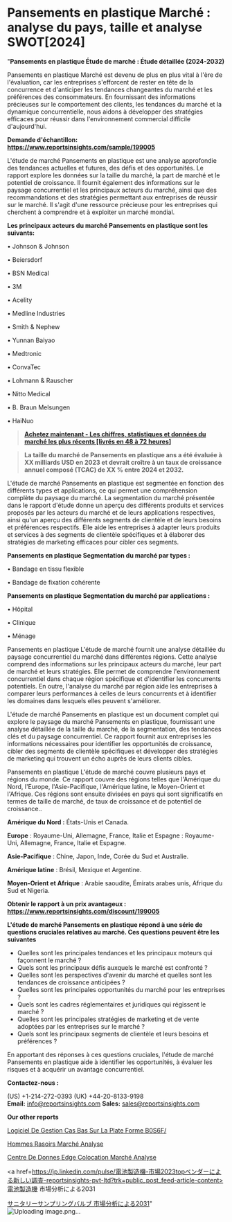 # Pansements en plastique Marché : analyse du pays, taille et analyse SWOT[2024]

"<strong>Pansements en plastique Étude de marché : Étude détaillée (2024-2032)</strong>

Pansements en plastique Marché est devenu de plus en plus vital à l'ère de l'évaluation, car les entreprises s'efforcent de rester en tête de la concurrence et d'anticiper les tendances changeantes du marché et les préférences des consommateurs. En fournissant des informations précieuses sur le comportement des clients, les tendances du marché et la dynamique concurrentielle, nous aidons à développer des stratégies efficaces pour réussir dans l'environnement commercial difficile d'aujourd'hui.

<strong>Demande d'échantillon: <a href=https://www.reportsinsights.com/sample/199005>https://www.reportsinsights.com/sample/199005</a></strong>

L'étude de marché Pansements en plastique est une analyse approfondie des tendances actuelles et futures, des défis et des opportunités. Le rapport explore les données sur la taille du marché, la part de marché et le potentiel de croissance. Il fournit également des informations sur le paysage concurrentiel et les principaux acteurs du marché, ainsi que des recommandations et des stratégies permettant aux entreprises de réussir sur le marché. Il s'agit d'une ressource précieuse pour les entreprises qui cherchent à comprendre et à exploiter un marché mondial.

<strong>Les principaux acteurs du marché Pansements en plastique sont les suivants:</strong>

• Johnson & Johnson

• Beiersdorf

• BSN Medical

• 3M

• Acelity

• Medline Industries

• Smith & Nephew

• Yunnan Baiyao

• Medtronic

• ConvaTec

• Lohmann & Rauscher

• Nitto Medical

• B. Braun Melsungen

• HaiNuo
<blockquote><a href=https://www.reportsinsights.com/buynow/199005><span style=text-decoration: underline;><strong>Achetez maintenant - Les chiffres, statistiques et données du marché les plus récents [livrés en 48 à 72 heures]</strong></span></a></blockquote>
<blockquote><span style=text-decoration: underline;><strong>La taille du marché de Pansements en plastique ans a été évaluée à XX milliards USD en 2023 et devrait croître à un taux de croissance annuel composé (TCAC) de XX % entre 2024 et 2032.</strong></span></blockquote>
L'étude de marché Pansements en plastique est segmentée en fonction des différents types et applications, ce qui permet une compréhension complète du paysage du marché. La segmentation du marché présentée dans le rapport d'étude donne un aperçu des différents produits et services proposés par les acteurs du marché et de leurs applications respectives, ainsi qu'un aperçu des différents segments de clientèle et de leurs besoins et préférences respectifs. Elle aide les entreprises à adapter leurs produits et services à des segments de clientèle spécifiques et à élaborer des stratégies de marketing efficaces pour cibler ces segments.

<strong>Pansements en plastique Segmentation du marché par types :</strong>

• Bandage en tissu flexible

• Bandage de fixation cohérente

<strong>Pansements en plastique Segmentation du marché par applications :</strong>

• Hôpital

• Clinique

• Ménage

Pansements en plastique L'étude de marché fournit une analyse détaillée du paysage concurrentiel du marché dans différentes régions. Cette analyse comprend des informations sur les principaux acteurs du marché, leur part de marché et leurs stratégies. Elle permet de comprendre l'environnement concurrentiel dans chaque région spécifique et d'identifier les concurrents potentiels. En outre, l'analyse du marché par région aide les entreprises à comparer leurs performances à celles de leurs concurrents et à identifier les domaines dans lesquels elles peuvent s'améliorer.

L'étude de marché Pansements en plastique est un document complet qui explore le paysage du marché Pansements en plastique, fournissant une analyse détaillée de la taille du marché, de la segmentation, des tendances clés et du paysage concurrentiel. Ce rapport fournit aux entreprises les informations nécessaires pour identifier les opportunités de croissance, cibler des segments de clientèle spécifiques et développer des stratégies de marketing qui trouvent un écho auprès de leurs clients cibles.

Pansements en plastique L'étude de marché couvre plusieurs pays et régions du monde. Ce rapport couvre des régions telles que l'Amérique du Nord, l'Europe, l'Asie-Pacifique, l'Amérique latine, le Moyen-Orient et l'Afrique. Ces régions sont ensuite divisées en pays qui sont significatifs en termes de taille de marché, de taux de croissance et de potentiel de croissance..

<strong>Amérique du Nord :</strong> États-Unis et Canada.

<strong>Europe</strong> : Royaume-Uni, Allemagne, France, Italie et Espagne : Royaume-Uni, Allemagne, France, Italie et Espagne.

<strong>Asie-Pacifique</strong> : Chine, Japon, Inde, Corée du Sud et Australie.

<strong>Amérique latine</strong> : Brésil, Mexique et Argentine.

<strong>Moyen-Orient et Afrique</strong> : Arabie saoudite, Émirats arabes unis, Afrique du Sud et Nigeria.

<strong>Obtenir le rapport à un prix avantageux : <a href=https://www.reportsinsights.com/discount/199005>https://www.reportsinsights.com/discount/199005</a></strong>

<strong>L'étude de marché Pansements en plastique répond à une série de questions cruciales relatives au marché. Ces questions peuvent être les suivantes</strong>
<ul>
  <li>Quelles sont les principales tendances et les principaux moteurs qui façonnent le marché ?</li>
  <li>Quels sont les principaux défis auxquels le marché est confronté ?</li>
  <li>Quelles sont les perspectives d'avenir du marché et quelles sont les tendances de croissance anticipées ?</li>
  <li>Quelles sont les principales opportunités du marché pour les entreprises ?</li>
  <li>Quels sont les cadres réglementaires et juridiques qui régissent le marché ?</li>
  <li>Quelles sont les principales stratégies de marketing et de vente adoptées par les entreprises sur le marché ?</li>
  <li>Quels sont les principaux segments de clientèle et leurs besoins et préférences ?</li>
</ul>
En apportant des réponses à ces questions cruciales, l'étude de marché Pansements en plastique aide à identifier les opportunités, à évaluer les risques et à acquérir un avantage concurrentiel.

<strong>Contactez-nous :</strong>

(US) +1-214-272-0393
(UK) +44-20-8133-9198
<strong>Email:</strong> <a>info@reportsinsights.com</a>
<strong>Sales:</strong> <a>sales@reportsinsights.com</a>

<strong>Our other reports</strong>

<a href=https://www.linkedin.com/pulse/logiciel-de-gestion-cas-bas%C3%A9-sur-la-plate-forme-b0s6f/>Logiciel De Gestion Cas Bas Sur La Plate Forme B0S6F/</a>

<a href=https://www.linkedin.com/pulse/hommes-rasoirs-march%C3%A9-perspectives-de-lindustrie-irgnf/>Hommes Rasoirs Marché Analyse</a>

<a href=https://www.linkedin.com/pulse/centre-de-donn%C3%A9es-edge-colocation-march%C3%A9-abhjf/>Centre De Donnes Edge Colocation Marché Analyse</a>

<a href=https://jp.linkedin.com/pulse/電池製造機-市場2023topベンダーによる新しい調査-reportsinsights-pvt-ltd?trk=public_post_feed-article-content>電池製造機 市場分析による2031</a>

<a href=https://www.linkedin.com/pulse/サニタリーサンプリングバルブ-市場2023の収益シェアサイズ2028-reportsinsights-pvt-ltd/>サニタリーサンプリングバルブ 市場分析による2031</a>"
![Uploading image.png…]()
